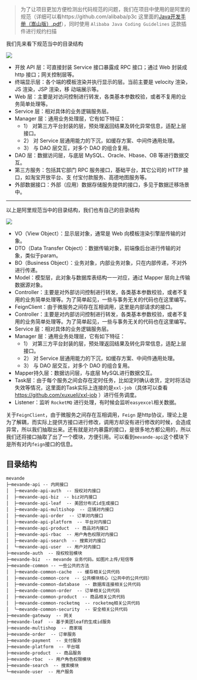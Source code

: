> 为了让项目更加方便检测出代码规范的问题，我们在项目中使用的是阿里的规范（详细可以看https://github.com/alibaba/p3c 这里面的[Java开发手册（嵩山版）.pdf](https://github.com/alibaba/p3c/blob/master/Java开发手册（嵩山版）.pdf)），同时使用 `Alibaba Java Coding Guidelines` 这款插件进行规约扫描



我们先来看下规范当中的目录结构

![](../img/目录结构和规范/阿里应用分层.png)

- 开放 API 层：可直接封装 Service 接口暴露成 RPC 接口；通过 Web 封装成 http 接口；网关控制层等。
- 终端显示层：各个端的模板渲染并执行显示的层。当前主要是 velocity 渲染，JS 渲染，JSP 渲染，移 动端展示等。 
- Web 层：主要是对访问控制进行转发，各类基本参数校验，或者不复用的业务简单处理等。
- Service 层：相对具体的业务逻辑服务层。 
- Manager 层：通用业务处理层，它有如下特征：
  -  1） 对第三方平台封装的层，预处理返回结果及转化异常信息，适配上层接口。
  -  2） 对 Service 层通用能力的下沉，如缓存方案、中间件通用处理。
  -  3） 与 DAO 层交互，对多个 DAO 的组合复用。
- DAO 层：数据访问层，与底层 MySQL、Oracle、Hbase、OB 等进行数据交互。 
- 第三方服务：包括其它部门 RPC 服务接口，基础平台，其它公司的 HTTP 接口，如淘宝开放平台、支 付宝付款服务、高德地图服务等。 
- 外部数据接口：外部（应用）数据存储服务提供的接口，多见于数据迁移场景中。



------

以上是阿里规范当中的目录结构，我们也有自己的目录结构

![](../img/目录结构和规范/应用分层.png)

- VO（View Object）：显示层对象，通常是 Web 向模板渲染引擎层传输的对象。
- DTO（Data Transfer Object）：数据传输对象，前端像后台进行传输的对象，类似于param。
- BO（Business Object）：业务对象，内部业务对象，只在内部传递，不对外进行传递。
- Model：模型层，此对象与数据库表结构一一对应，通过 Mapper 层向上传输数据源对象。
- Controller：主要是对外部访问控制进行转发，各类基本参数校验，或者不复用的业务简单处理等。为了简单起见，一些与事务无关的代码也在这里编写。
- FeignClient：由于微服务之间存在互相调用，这里是内部请求的接口。
- Controller：主要是对内部访问控制进行转发，各类基本参数校验，或者不复用的业务简单处理等。为了简单起见，一些与事务无关的代码也在这里编写。
- Service 层：相对具体的业务逻辑服务层。 
- Manager 层：通用业务处理层，它有如下特征：
  -  1） 对第三方平台封装的层，预处理返回结果及转化异常信息，适配上层接口。
  -  2） 对 Service 层通用能力的下沉，如缓存方案、中间件通用处理。
  -  3） 与 DAO 层交互，对多个 DAO 的组合复用。
- Mapper持久层：数据访问层，与底层 MySQL进行数据交互。 
- Task层：由于每个服务之间会存在定时任务，比如定时确认收货，定时将活动失效等情况，这里面的Task实际上连接的是`xxl-job`（具体可以查看 https://github.com/xuxueli/xxl-job ）进行任务调度。
- Listener：监听 `RocketMQ` 进行处理，有时候会监听`easyexcel`相关数据。



关于`FeignClient`，由于微服务之间存在互相调用，`Feign` 是http协议，理论上是为了解耦，而实际上提供方接口进行修改，调用方却没有进行修改的时候，会造成异常，所以我们抽取出来。还有就是对内暴露的接口，是很多地方都公用的，所以我们还将接口抽取了出了一个模块，方便引用。可以看到`mevande-api`这个模块下是所有对内`feign`接口的信息。





## 目录结构

```
mevande
├─mevande-api -- 内网接口
│  ├─mevande-api-auth  -- 授权对内接口
│  ├─mevande-api-biz  -- biz对内接口
│  ├─mevande-api-leaf  -- 美团分布式id生成接口
│  ├─mevande-api-multishop  -- 店铺对内接口
│  ├─mevande-api-order  -- 订单对内接口
│  ├─mevande-api-platform  -- 平台对内接口
│  ├─mevande-api-product  -- 商品对内接口
│  ├─mevande-api-rbac  -- 用户角色权限对内接口
│  ├─mevande-api-search  -- 搜索对内接口
│  └─mevande-api-user  -- 用户对内接口
├─mevande-auth  -- 授权校验模块
├─mevande-biz  -- mevande 业务代码。如图片上传/短信等
├─mevande-common -- 一些公共的方法
│  ├─mevande-common-cache  -- 缓存相关公共代码
│  ├─mevande-common-core  -- 公共模块核心（公共中的公共代码）
│  ├─mevande-common-database  -- 数据库连接相关公共代码
│  ├─mevande-common-order  -- 订单相关公共代码
│  ├─mevande-common-product  -- 商品相关公共代码
│  ├─mevande-common-rocketmq  -- rocketmq相关公共代码
│  └─mevande-common-security  -- 安全相关公共代码
├─mevande-gateway  -- 网关
├─mevande-leaf  -- 基于美团leaf的生成id服务
├─mevande-multishop  -- 商家端
├─mevande-order  -- 订单服务
├─mevande-payment  -- 支付服务
├─mevande-platform  -- 平台端
├─mevande-product  -- 商品服务
├─mevande-rbac  -- 用户角色权限模块
├─mevande-search  -- 搜索模块
└─mevande-user  -- 用户服务
```
